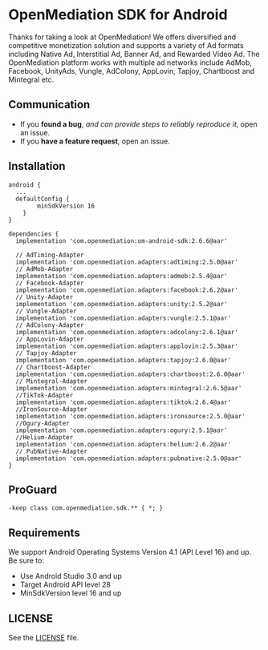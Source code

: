 ﻿# OpenMediation SDK for Android
Thanks for taking a look at OpenMediation! We offers diversified and competitive monetization solution and supports a variety of Ad formats including Native Ad, Interstitial Ad, Banner Ad, and Rewarded Video Ad. The OpenMediation platform works with multiple ad networks include AdMob, Facebook, UnityAds, Vungle, AdColony, AppLovin, Tapjoy, Chartboost and Mintegral etc.

## Communication

- If you **found a bug**, _and can provide steps to reliably reproduce it_, open an issue.
- If you **have a feature request**, open an issue.

## Installation

```
android {
  ...
  defaultConfig {
        minSdkVersion 16
    }
}

dependencies {
  implementation 'com.openmediation:om-android-sdk:2.6.6@aar'

  // AdTiming-Adapter
  implementation 'com.openmediation.adapters:adtiming:2.5.0@aar'
  // AdMob-Adapter
  implementation 'com.openmediation.adapters:admob:2.5.4@aar'
  // Facebook-Adapter
  implementation 'com.openmediation.adapters:facebook:2.6.2@aar'
  // Unity-Adapter
  implementation 'com.openmediation.adapters:unity:2.5.2@aar'
  // Vungle-Adapter
  implementation 'com.openmediation.adapters:vungle:2.5.1@aar'
  // AdColony-Adapter
  implementation 'com.openmediation.adapters:adcolony:2.6.1@aar'
  // AppLovin-Adapter
  implementation 'com.openmediation.adapters:applovin:2.5.3@aar'
  // Tapjoy-Adapter
  implementation 'com.openmediation.adapters:tapjoy:2.6.0@aar'
  // Chartboost-Adapter
  implementation 'com.openmediation.adapters:chartboost:2.6.0@aar'
  // Mintegral-Adapter
  implementation 'com.openmediation.adapters:mintegral:2.6.5@aar'
  //TikTok-Adapter
  implementation 'com.openmediation.adapters:tiktok:2.6.4@aar'
  //IronSource-Adapter
  implementation 'com.openmediation.adapters:ironsource:2.5.0@aar'
  //Ogury-Adapter
  implementation 'com.openmediation.adapters:ogury:2.5.1@aar'
  //Helium-Adapter
  implementation 'com.openmediation.adapters:helium:2.6.2@aar'
  // PubNative-Adapter
  implementation 'com.openmediation.adapters:pubnative:2.5.0@aar'
}
```

## ProGuard
```
-keep class com.openmediation.sdk.** { *; }
```

## Requirements
We support Android Operating Systems Version 4.1 (API Level 16) and up. Be sure to:

- Use Android Studio 3.0 and up
- Target Android API level 28
- MinSdkVersion level 16 and up

## LICENSE
See the [LICENSE](LICENSE) file.


